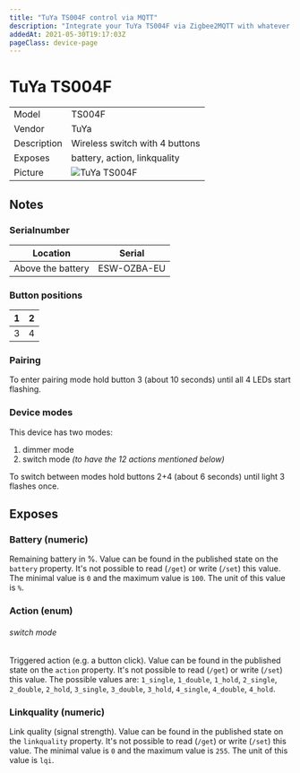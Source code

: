 ```yaml
---
title: "TuYa TS004F control via MQTT"
description: "Integrate your TuYa TS004F via Zigbee2MQTT with whatever smart home infrastructure you are using without the vendors bridge or gateway."
addedAt: 2021-05-30T19:17:03Z
pageClass: device-page
---
```


<!-- !!!! -->
<!-- ATTENTION: This file is auto-generated through docgen! -->
<!-- You can only edit the "Notes"-Section between the two comment lines "Notes BEGIN" and "Notes END". -->
<!-- Do not use h1 or h2 heading within "## Notes"-Section. -->
<!-- !!!! -->

# TuYa TS004F

|     |     |
|-----|-----|
| Model | TS004F  |
| Vendor  | TuYa  |
| Description | Wireless switch with 4 buttons |
| Exposes | battery, action, linkquality |
| Picture | ![TuYa TS004F](https://www.zigbee2mqtt.io/images/devices/TS004F.jpg) |


<!-- Notes BEGIN: You can edit here. Add "## Notes" headline if not already present. -->


<!-- Notes END: Do not edit below this line -->


## Notes
### Serialnumber
|Location|Serial|
|-----|-----|
|Above the battery|ESW-OZBA-EU|

### Button positions
|1|2|
|-----|-----|
|3|4|

### Pairing
To enter pairing mode hold button 3 (about 10 seconds) until all 4 LEDs start flashing.
### Device modes
This device has two modes:
1. dimmer mode
2. switch mode *(to have the 12 actions mentioned below)*

To switch between modes hold buttons 2+4 (about 6 seconds) until light 3 flashes once.

## Exposes

### Battery (numeric)
Remaining battery in %.
Value can be found in the published state on the `battery` property.
It's not possible to read (`/get`) or write (`/set`) this value.
The minimal value is `0` and the maximum value is `100`.
The unit of this value is `%`.

### Action (enum) 
###### switch mode
Triggered action (e.g. a button click).
Value can be found in the published state on the `action` property.
It's not possible to read (`/get`) or write (`/set`) this value.
The possible values are: `1_single`, `1_double`, `1_hold`, `2_single`, `2_double`, `2_hold`, `3_single`, `3_double`, `3_hold`, `4_single`, `4_double`, `4_hold`.

### Linkquality (numeric)
Link quality (signal strength).
Value can be found in the published state on the `linkquality` property.
It's not possible to read (`/get`) or write (`/set`) this value.
The minimal value is `0` and the maximum value is `255`.
The unit of this value is `lqi`.

